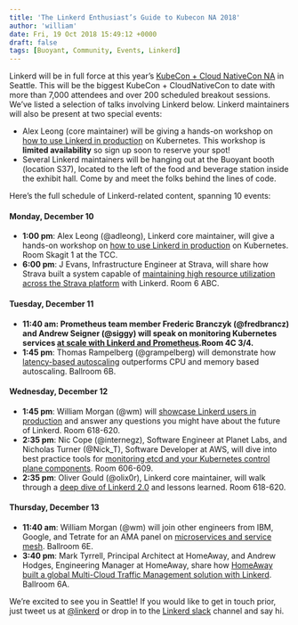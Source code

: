 ```yaml
---
title: 'The Linkerd Enthusiast’s Guide to Kubecon NA 2018'
author: 'william'
date: Fri, 19 Oct 2018 15:49:12 +0000
draft: false
tags: [Buoyant, Community, Events, Linkerd]
---
```


Linkerd will be in full force at this year’s [KubeCon + Cloud NativeCon NA](https://events.linuxfoundation.org/events/kubecon-cloudnativecon-north-america-2018/) in Seattle. This will be the biggest KubeCon + CloudNativeCon to date with more than 7,000 attendees and over 200 scheduled breakout sessions. We’ve listed a selection of talks involving Linkerd below. Linkerd maintainers will also be present at two special events:

- Alex Leong (core maintainer) will be giving a hands-on workshop on [how to use Linkerd in production](https://sched.co/GyOx) on Kubernetes. This workshop is **limited availability** so sign up soon to reserve your spot!
- Several Linkerd maintainers will be hanging out at the Buoyant booth (location S37), located to the left of the food and beverage station inside the exhibit hall. Come by and meet the folks behind the lines of code.

Here’s the full schedule of Linkerd-related content, spanning 10 events:

#### Monday, December 10

- **1:00 pm**: Alex Leong (@adleong), Linkerd core maintainer, will give a hands-on workshop on [how to use Linkerd in production](https://sched.co/GyOx) on Kubernetes. Room Skagit 1 at the TCC.
- **6:00 pm**: J Evans, Infrastructure Engineer at Strava, will share how Strava built a system capable of [maintaining high resource utilization across the Strava platform](https://sched.co/GrVb) with Linkerd. Room 6 ABC.

#### Tuesday, December 11

- **11:40 am: Prometheus team member Frederic Branczyk (@fredbrancz) and Andrew Seigner (@siggy) will speak on monitoring Kubernetes services [at scale with Linkerd and Prometheus](https://sched.co/GrXs).Room 4C 3/4.**
- **1:45 pm**: Thomas Rampelberg (@grampelberg) will demonstrate how [latency-based autoscaling](https://sched.co/GrR6) outperforms CPU and memory based autoscaling. Ballroom 6B.

#### Wednesday, December 12

- **1:45 pm**: William Morgan (@wm) will [showcase Linkerd users in production](https://sched.co/H3IZ) and answer any questions you might have about the future of Linkerd. Room 618-620.
- **2:35 pm**: Nic Cope (@internegz), Software Engineer at Planet Labs, and Nicholas Turner (@Nick_T), Software Developer at AWS, will dive into best practice tools for [monitoring etcd and your Kubernetes control plane components](https://sched.co/GrXU). Room 606-609.
- **2:35 pm**: Oliver Gould (@olix0r), Linkerd core maintainer, will walk through a [deep dive of Linkerd 2.0](https://sched.co/H3Ij) and lessons learned. Room 618-620.

#### Thursday, December 13

- **11:40 am**: William Morgan (@wm) will join other engineers from IBM, Google, and Tetrate for an AMA panel on [microservices and service mesh](https://sched.co/Graa). Ballroom 6E.
- **3:40 pm**: Mark Tyrrell, Principal Architect at HomeAway, and Andrew Hodges, Engineering Manager at HomeAway, share how [HomeAway built a global Multi-Cloud Traffic Management solution with Linkerd](https://sched.co/GrSV). Ballroom 6A.

We’re excited to see you in Seattle! If you would like to get in touch prior, just tweet us at [@linkerd](https://twitter.com/linkerd) or drop in to the [Linkerd slack](https://slack.linkerd.io/) channel and say hi.

